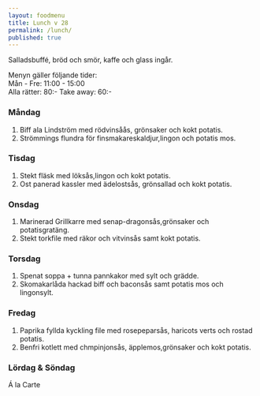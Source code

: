 ```yaml
---
layout: foodmenu
title: Lunch v 28
permalink: /lunch/
published: true
---
```

Salladsbuffé, bröd och smör, kaffe och glass ingår.

Menyn gäller följande tider:  
Mån - Fre: 11:00 - 15:00  
Alla rätter: 80:- Take away: 60:-

### Måndag

1. Biff ala Lindström med rödvinsåås, grönsaker och kokt potatis.
2. Strömmings flundra för finsmakareskaldjur,lingon och potatis mos.

### Tisdag

1. Stekt fläsk med löksås,lingon och kokt potatis.
2. Ost panerad kassler med ädelostsås, grönsallad och kokt potatis.

### Onsdag

1. Marinerad Grillkarre med senap-dragonsås,grönsaker och potatisgratäng.
2. Stekt torkfile med räkor och vitvinsås samt kokt potatis.

### Torsdag

1. Spenat soppa + tunna pannkakor med sylt och grädde.
2. Skomakarlåda hackad biff och baconsås samt potatis mos och lingonsylt.

### Fredag

1. Paprika fyllda kyckling file med rosepeparsås, haricots verts och rostad potatis.
2. Benfri kotlett med chmpinjonsås, äpplemos,grönsaker och kokt potatis.

### Lördag & Söndag

Á la Carte
